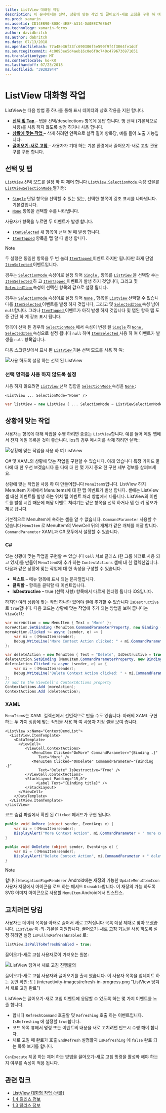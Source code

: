 ```yaml
---
title: ListView 대화형 작업
description: 이 문서에서는 선택, 상황에 맞는 작업 및 끌어오기-새로 고침을 구현 하 여 Xamarin.Forms ListView에 대화형 작업을 추가 하는 방법에 설명 합니다.
ms.prod: xamarin
ms.assetid: CD14EB90-B08C-4E8F-A314-DA0EEC76E647
ms.technology: xamarin-forms
author: davidbritch
ms.author: dabritch
ms.date: 07/13/2018
ms.openlocfilehash: 77a48e36f33fc690306f5e590f9f4f3064fe1ddf
ms.sourcegitcommit: 4c0093ee5d4aeb16c0e6f0c740c4796736971651
ms.translationtype: MT
ms.contentlocale: ko-KR
ms.lasthandoff: 07/23/2018
ms.locfileid: "39202944"
---
```

# <a name="listview-interactivity"></a>ListView 대화형 작업

ListView는 다음 방법 중 하나를 통해 표시 데이터와 상호 작용을 지원 합니다.

- [**선택 및 Tap** ](#selectiontaps) &ndash; 탭을 선택/deselections 항목에 응답 합니다. 행 선택 (기본적으로 사용)를 사용 하지 않도록 설정 하거나 사용 합니다.
- [**상황에 맞는 작업** ](#Context_Actions) &ndash; 삭제 하려면 안쪽으로 살짝 밀어 항목당, 예를 들어 노출 기능입니다.
- [**끌어오기-새로 고침** ](#Pull_to_Refresh) &ndash; 사용자가 기대 하는 기본 환경에서 끌어오기-새로 고침 관용구를 구현 합니다.

<a name="selectiontaps" />

## <a name="selection--taps"></a>선택 및 탭

[ `ListView` ](xref:Xamarin.Forms.ListView) 선택 모드를 설정 하 여 제어 합니다 [ `ListView.SelectionMode` ](xref:Xamarin.Forms.ListView.SelectionMode) 속성 값을를 [ `ListViewSelectionMode` ](xref:Xamarin.Forms.ListViewSelectionMode) 열거형:

- [`Single`](xref:Xamarin.Forms.ListViewSelectionMode.Single) 단일 항목을 선택할 수 있는 있는, 선택한 항목이 강조 표시를 나타냅니다. 기본값입니다.
- [`None`](xref:Xamarin.Forms.ListViewSelectionMode.None) 항목을 선택할 수를 나타냅니다.

사용자가 항목을 누르면 두 이벤트가 발생 합니다.

- [`ItemSelected`](xref:Xamarin.Forms.ListView.ItemSelected) 새 항목이 선택 될 때 발생 합니다.
- [`ItemTapped`](xref:Xamarin.Forms.ListView.ItemTapped) 항목을 탭 할 때 발생 합니다.

> [!NOTE]
> 두 실행은 동일한 항목을 두 번 눌러 [ `ItemTapped` ](xref:Xamarin.Forms.ListView.ItemTapped) 이벤트 하지만 됩니다만 화재 단일 [ `ItemSelected` ](xref:Xamarin.Forms.ListView.ItemSelected) 이벤트입니다.

경우는 [ `SelectionMode` ](xref:Xamarin.Forms.ListView.SelectionMode) 속성이로 설정 되어 [ `Single` ](xref:Xamarin.Forms.ListViewSelectionMode.Single), 항목를 [ `ListView` ](xref:Xamarin.Forms.ListView) 을 선택할 수는 [ `ItemSelected` ](xref:Xamarin.Forms.ListView.ItemSelected) 하 고 [ `ItemTapped` ](xref:Xamarin.Forms.ListView.ItemTapped) 이벤트가 발생 하지 것입니다, 그리고 및 [ `SelectedItem` ](xref:Xamarin.Forms.ListView.SelectedItem) 속성이 선택한 항목의 값으로 설정 됩니다.

경우는 [ `SelectionMode` ](xref:Xamarin.Forms.ListView.SelectionMode) 속성이로 설정 되어 [ `None` ](xref:Xamarin.Forms.ListViewSelectionMode.None), 항목을 [ `ListView` ](xref:Xamarin.Forms.ListView) 선택할 수 없습니다를 [ `ItemSelected` ](xref:Xamarin.Forms.ListView.ItemSelected) 이벤트를 발생 하지 것입니다, 그리고 및 [ `SelectedItem` ](xref:Xamarin.Forms.ListView.SelectedItem) 속성 남아 `null`합니다. 그러나 [ `ItemTapped` ](xref:Xamarin.Forms.ListView.ItemTapped) 이벤트가 아직 발생 하지 것입니다 및 탭된 항목 탭 도중 간단 하 게 강조 표시 됩니다.

항목이 선택 된 경우와 [ `SelectionMode` ](xref:Xamarin.Forms.ListView.SelectionMode) 에서 속성이 변경 될 [ `Single` ](xref:Xamarin.Forms.ListViewSelectionMode.Single) 하 [ `None` ](xref:Xamarin.Forms.ListViewSelectionMode.None), [ `SelectedItem` ](xref:Xamarin.Forms.ListView.SelectedItem) 속성으로 설정 됩니다 `null` 하며 [ `ItemSelected` ](xref:Xamarin.Forms.ListView.ItemSelected) 사용 하 여 이벤트가 발생을 `null` 항목입니다.

다음 스크린샷에서 표시 된 [ `ListView` ](xref:Xamarin.Forms.ListView) 기본 선택 모드를 사용 하 여:

![](interactivity-images/selection-default.png "사용 하도록 설정 하는 선택 된 ListView")

### <a name="disabling-selection"></a>선택 영역을 사용 하지 않도록 설정

사용 하지 않으려면 [ `ListView` ](xref:Xamarin.Forms.ListView) 선택 집합을 [ `SelectionMode` ](xref:Xamarin.Forms.ListView.SelectionMode) 속성을 [ `None` ](xref:Xamarin.Forms.ListViewSelectionMode.None):

```xaml
<ListView ... SelectionMode="None" />
```

```csharp
var listView = new ListView { ... SelectionMode = ListViewSelectionMode.None };
```

<a name="Context_Actions" />

## <a name="context-actions"></a>상황에 맞는 작업
사용자는 항목에 대해 작업을 수행 하려면 종종는 `ListView`합니다. 예를 들어 메일 앱에서 전자 메일 목록을 것이 좋습니다. Ios의 경우 메시지를 삭제 하려면 살짝::

![](interactivity-images/context-default.png "상황에 맞는 작업을 사용 하 여 ListView")

C# 및 XAML의 상황에 맞는 작업을 구현할 수 있습니다. 아래 있습니다 특정 가이드 둘 다에 대 한 우선 보겠습니다 둘 다에 대 한 몇 가지 중요 한 구현 세부 정보를 살펴보세요.

상황에 맞는 작업을 사용 하 여 만들어집니다 `MenuItem`s입니다. ListView 하지 MenuItem 자체에서 MenuItems에 대 한 탭 이벤트가 발생 합니다. 셀에는 ListView 셀 대신 이벤트를 발생 하는 위치 탭 이벤트 처리 방법에서 다릅니다. ListView의 이벤트를 발생 시킨 때문에 해당 이벤트 처리기는 같은 항목을 선택 하거나 탭 한 키 정보가 제공 됩니다.

기본적으로 MenuItem에 속하는 셀을 알 수 없습니다. `CommandParameter` 사용할 수 있습니다 `MenuItem` 로 MenuItem의 ViewCell 뒤의 개체가 같은 개체를 저장 합니다. `CommandParameter` XAML과 C# 모두에서 설정할 수 있습니다.

### <a name="c"></a>C#  

있는 상황에 맞는 작업을 구현할 수 있습니다 `Cell` 서브 클래스 (한 그룹 헤더로 사용 되 고 있지)를 만들어 `MenuItem`s에 추가 하는 `ContextActions` 셀에 대 한 컬렉션입니다. 다음과 같은 상황에 맞는 작업에 대 한 속성을 구성할 수 있습니다.

* **텍스트** &ndash; 메뉴 항목에 표시 되는 문자열입니다.
* **클릭할** &ndash; 항목을 클릭할 때 이벤트입니다.
* **IsDestructive** &ndash; true (선택 사항) 항목에서 다르게 렌더링 됩니다 iOS입니다.

하지만 여러 상황에 맞는 작업 하나만 있어야 셀에 추가할 수 있습니다 `IsDestructive` 로 `true`합니다. 다음 코드는 상황에 맞는 작업에 추가 되는 방법을 보여 줍니다는 `ViewCell`:

```csharp
var moreAction = new MenuItem { Text = "More" };
moreAction.SetBinding (MenuItem.CommandParameterProperty, new Binding ("."));
moreAction.Clicked += async (sender, e) => {
    var mi = ((MenuItem)sender);
    Debug.WriteLine("More Context Action clicked: " + mi.CommandParameter);
};

var deleteAction = new MenuItem { Text = "Delete", IsDestructive = true }; // red background
deleteAction.SetBinding (MenuItem.CommandParameterProperty, new Binding ("."));
deleteAction.Clicked += async (sender, e) => {
    var mi = ((MenuItem)sender);
    Debug.WriteLine("Delete Context Action clicked: " + mi.CommandParameter);
};
// add to the ViewCell's ContextActions property
ContextActions.Add (moreAction);
ContextActions.Add (deleteAction);
```

### <a name="xaml"></a>XAML

`MenuItem`s는 XAML 컬렉션에서 선언적으로 만들 수도 있습니다. 아래의 XAML 구현 하는 두 가지 상황에 맞는 작업을 사용 하 여 사용자 지정 셀을 보여 줍니다.

```xaml
<ListView x:Name="ContextDemoList">
  <ListView.ItemTemplate>
    <DataTemplate>
      <ViewCell>
         <ViewCell.ContextActions>
            <MenuItem Clicked="OnMore" CommandParameter="{Binding .}"
               Text="More" />
            <MenuItem Clicked="OnDelete" CommandParameter="{Binding .}"
               Text="Delete" IsDestructive="True" />
         </ViewCell.ContextActions>
         <StackLayout Padding="15,0">
              <Label Text="{Binding title}" />
         </StackLayout>
      </ViewCell>
    </DataTemplate>
  </ListView.ItemTemplate>
</ListView>
```

코드 숨김 파일에서 확인 된 `Clicked` 메서드가 구현 됩니다.

```csharp
public void OnMore (object sender, EventArgs e) {
    var mi = ((MenuItem)sender);
    DisplayAlert("More Context Action", mi.CommandParameter + " more context action", "OK");
}

public void OnDelete (object sender, EventArgs e) {
    var mi = ((MenuItem)sender);
    DisplayAlert("Delete Context Action", mi.CommandParameter + " delete context action", "OK");
}
```

> [!NOTE]
> 합니다 `NavigationPageRenderer` Android에는 재정의 가능한 `UpdateMenuItemIcon` 사용자 지정에서 아이콘을 로드 하는 메서드 `Drawable`합니다. 이 재정의 가능 하도록 SVG 이미지 아이콘으로 사용할 `MenuItem` Android에서 인스턴스.

<a name="Pull_to_Refresh" />

## <a name="pull-to-refresh"></a>고치려면 당김
사용자는 데이터 목록을 아래로 끌어서 새로 고쳐집니다 목록 예상 제대로 찾아 오셨습니다. `ListView` 이-의-기본을 지원합니다. 끌어오기-새로 고침 기능을 사용 하도록 설정 하려면 설정 `IsPullToRefreshEnabled` 로:

```csharp
listView.IsPullToRefreshEnabled = true;
```

끌어오기-새로 고침 사용자로이 가져오는 원본:

![](interactivity-images/refresh-start.png "ListView 당겨서 새로 고침 진행률의")

끌어오기-새로 고침 사용자와 끌어오기를 출시 했습니다. 이 사용자 목록을 업데이트 하는 동안 확인: ![ ] (interactivity-images/refresh-in-progress.png "ListView 당겨서 새로 고침 완료")

ListView는 끌어오기-새로 고침 이벤트에 응답할 수 있도록 하는 몇 가지 이벤트를 노출 합니다.

-  합니다 `RefreshCommand` 호출할 및 `Refreshing` 호출 하는 이벤트입니다. `IsRefreshing` 에 설정할 `true`합니다.
-  코드 목록 뷰에서 명령 또는 이벤트의 내용을 새로 고치려면 반드시 수행 해야 합니다.
-  새로 고칠 때 완료가 호출 `EndRefresh` 설정할지 `IsRefreshing` 에 `false` 완료 되는 목록 보기를 합니다.

`CanExecute` 제공 하는 제어 하는 방법을 끌어오기-새로 고침 명령을 활성화 해야 하는지 여부를 속성이 적용 됩니다.



## <a name="related-links"></a>관련 링크

- [ListView 대화형 작업 (샘플)](https://developer.xamarin.com/samples/xamarin-forms/UserInterface/ListView/interactivity)
- [1.4 릴리스 정보](http://forums.xamarin.com/discussion/35451/xamarin-forms-1-4-0-released/)
- [1.3 릴리스 정보](http://forums.xamarin.com/discussion/29934/xamarin-forms-1-3-0-released/)

